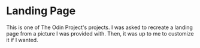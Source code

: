 # Landing Page
This is one of The Odin Project's projects.
I was asked to recreate a landing page from a picture I was provided with.
Then, it was up to me to customize it if I wanted.  